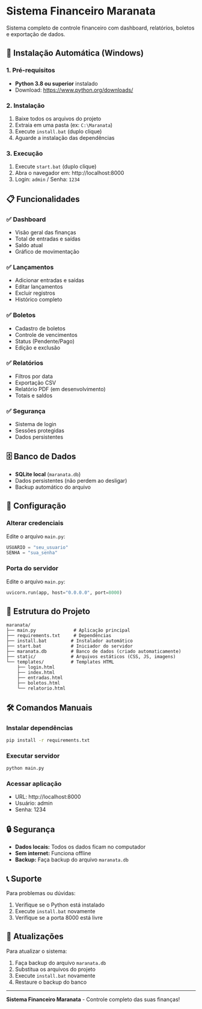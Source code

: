 # Sistema Financeiro Maranata

Sistema completo de controle financeiro com dashboard, relatórios, boletos e exportação de dados.

## 🚀 Instalação Automática (Windows)

### 1. Pré-requisitos
- **Python 3.8 ou superior** instalado
- Download: https://www.python.org/downloads/

### 2. Instalação
1. Baixe todos os arquivos do projeto
2. Extraia em uma pasta (ex: `C:\Maranata`)
3. Execute `install.bat` (duplo clique)
4. Aguarde a instalação das dependências

### 3. Execução
1. Execute `start.bat` (duplo clique)
2. Abra o navegador em: http://localhost:8000
3. Login: `admin` / Senha: `1234`

## 📋 Funcionalidades

### ✅ Dashboard
- Visão geral das finanças
- Total de entradas e saídas
- Saldo atual
- Gráfico de movimentação

### ✅ Lançamentos
- Adicionar entradas e saídas
- Editar lançamentos
- Excluir registros
- Histórico completo

### ✅ Boletos
- Cadastro de boletos
- Controle de vencimentos
- Status (Pendente/Pago)
- Edição e exclusão

### ✅ Relatórios
- Filtros por data
- Exportação CSV
- Relatório PDF (em desenvolvimento)
- Totais e saldos

### ✅ Segurança
- Sistema de login
- Sessões protegidas
- Dados persistentes

## 🗄️ Banco de Dados

- **SQLite local** (`maranata.db`)
- Dados persistentes (não perdem ao desligar)
- Backup automático do arquivo

## 🔧 Configuração

### Alterar credenciais
Edite o arquivo `main.py`:
```python
USUARIO = "seu_usuario"
SENHA = "sua_senha"
```

### Porta do servidor
Edite o arquivo `main.py`:
```python
uvicorn.run(app, host="0.0.0.0", port=8000)
```

## 📁 Estrutura do Projeto

```
maranata/
├── main.py              # Aplicação principal
├── requirements.txt     # Dependências
├── install.bat         # Instalador automático
├── start.bat           # Iniciador do servidor
├── maranata.db         # Banco de dados (criado automaticamente)
├── static/             # Arquivos estáticos (CSS, JS, imagens)
└── templates/          # Templates HTML
    ├── login.html
    ├── index.html
    ├── entradas.html
    ├── boletos.html
    └── relatorio.html
```

## 🛠️ Comandos Manuais

### Instalar dependências
```bash
pip install -r requirements.txt
```

### Executar servidor
```bash
python main.py
```

### Acessar aplicação
- URL: http://localhost:8000
- Usuário: admin
- Senha: 1234

## 🔒 Segurança

- **Dados locais:** Todos os dados ficam no computador
- **Sem internet:** Funciona offline
- **Backup:** Faça backup do arquivo `maranata.db`

## 📞 Suporte

Para problemas ou dúvidas:
1. Verifique se o Python está instalado
2. Execute `install.bat` novamente
3. Verifique se a porta 8000 está livre

## 🔄 Atualizações

Para atualizar o sistema:
1. Faça backup do arquivo `maranata.db`
2. Substitua os arquivos do projeto
3. Execute `install.bat` novamente
4. Restaure o backup do banco

---

**Sistema Financeiro Maranata** - Controle completo das suas finanças! 